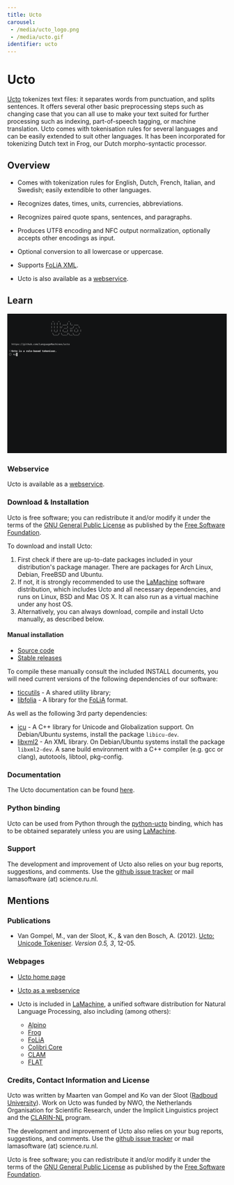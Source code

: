 ```yaml
---
title: Ucto
carousel:
 - /media/ucto_logo.png
 - /media/ucto.gif
identifier: ucto
---
```


# Ucto

[Ucto](https://languagemachines.github.io/ucto/) tokenizes text files: it separates words from punctuation, and splits sentences. It offers several other basic preprocessing steps such as changing case that you can all use to make your text suited for further processing such as indexing, part-of-speech tagging, or machine translation. Ucto comes with tokenisation rules for several languages and can be easily extended to suit other languages. It has been incorporated for tokenizing Dutch text in Frog, our Dutch morpho-syntactic processor.


## Overview

* Comes with tokenization rules for English, Dutch, French, Italian, and Swedish; easily extendible to other languages.

* Recognizes dates, times, units, currencies, abbreviations.

* Recognizes paired quote spans, sentences, and paragraphs.

* Produces UTF8 encoding and NFC output normalization, optionally accepts other encodings as input.

* Optional conversion to all lowercase or uppercase.

* Supports [FoLiA XML](https://www.ineo.tools/resources/folia).

* Ucto is also available as a [webservice](https://webservices.cls.ru.nl/ucto).


## Learn

![Ucto in action.](https://github.com/CLARIAH/ineo-content/blob/master/media/ucto.gif)

### Webservice

Ucto is available as a [webservice](https://webservices.cls.ru.nl/ucto).

### Download & Installation

Ucto is free software; you can redistribute it and/or modify it under the terms of the [GNU General Public License](https://www.gnu.org/licenses/gpl-3.0.html) as published by the [Free Software Foundation](https://www.fsf.org/).

To download and install Ucto:

1. First check if there are up-to-date packages included in your distribution's package manager. There are packages for Arch Linux, Debian, FreeBSD and Ubuntu.
2. If not, it is strongly recommended to use the [LaMachine](https://proycon.github.io/LaMachine/) software distribution, which includes Ucto and all necessary dependencies, and runs on Linux, BSD and Mac OS X. It can also run as a virtual machine under any host OS.
3. Alternatively, you can always download, compile and install Ucto manually, as described below.

#### Manual installation

* [Source code](https://github.com/LanguageMachines/ucto/)
* [Stable releases](https://github.com/LanguageMachines/ucto/releases)

To compile these manually consult the included INSTALL documents, you will need current versions of the following dependencies of our software:

* [ticcutils](https://github.com/LanguageMachines/ticcutils/) - A shared utility library;
* [libfolia](https://github.com/LanguageMachines/libfolia/) - A library for the [FoLiA](https://www.ineo.tools/resources/folia) format.

As well as the following 3rd party dependencies:

* [icu](https://icu.unicode.org/) - A C++ library for Unicode and Globalization support. On Debian/Ubuntu systems, install the package ``libicu-dev``.
* [libxml2](http://xmlsoft.org/) - An XML library. On Debian/Ubuntu systems install the package ``libxml2-dev``.
A sane build environment with a C++ compiler (e.g. gcc or clang), autotools, libtool, pkg-config.

### Documentation

The Ucto documentation can be found [here](https://ucto.readthedocs.io/en/latest/).

### Python binding

Ucto can be used from Python through the [python-ucto](https://github.com/proycon/python-ucto) binding, which has to be obtained separately unless you are using [LaMachine](https://proycon.github.io/LaMachine/).

### Support

The development and improvement of Ucto also relies on your bug reports, suggestions, and comments. Use the [github issue tracker](https://github.com/LanguageMachines/ucto/issues) or mail lamasoftware (at) science.ru.nl.


## Mentions

### Publications

* Van Gompel, M., van der Sloot, K., & van den Bosch, A. (2012). [Ucto: Unicode Tokeniser](https://citeseerx.ist.psu.edu/document?repid=rep1&type=pdf&doi=8eba02b37357288b9f9beac57d65a4cb26542419). *Version 0.5, 3*, 12-05.

### Webpages

* [Ucto home page](https://languagemachines.github.io/ucto/)
* [Ucto as a webservice](https://webservices.cls.ru.nl/ucto)

* Ucto is included in [LaMachine](https://proycon.github.io/LaMachine/), a unified software distribution for Natural Language Processing, also including (among others):
  * [Alpino](https://www.ineo.tools/resources/alpino)
  * [Frog](https://www.ineo.tools/resources/frog)
  * [FoLiA](https://www.ineo.tools/resources/folia)
  * [Colibri Core](https://www.ineo.tools/resources/colibricore)
  * [CLAM](https://www.ineo.tools/resources/clam)
  * [FLAT](https://www.ineo.tools/resources/flat)
  



### Credits, Contact Information and License

Ucto was written by Maarten van Gompel and Ko van der Sloot ([Radboud University](https://www.ru.nl/clst)). Work on Ucto was funded by NWO, the Netherlands Organisation for Scientific Research, under the Implicit Linguistics project and the [CLARIN-NL](https://www.clarin.nl/) program.

The development and improvement of Ucto also relies on your bug reports, suggestions, and comments. Use the [github issue tracker](https://github.com/LanguageMachines/ucto/issues) or mail lamasoftware (at) science.ru.nl.

Ucto is free software; you can redistribute it and/or modify it under the terms of the [GNU General Public License](https://www.gnu.org/licenses/gpl-3.0.html) as published by the [Free Software Foundation](https://www.fsf.org/).